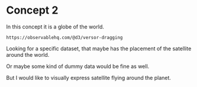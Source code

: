 # Concept 2

In this concept it is a globe of the world.

	https://observablehq.com/@d3/versor-dragging

Looking for a specific dataset, that maybe has the placement of the satellite around the world.

Or maybe some kind of dummy data would be fine as well. 

But I would like to visually express satellite flying around the planet.

